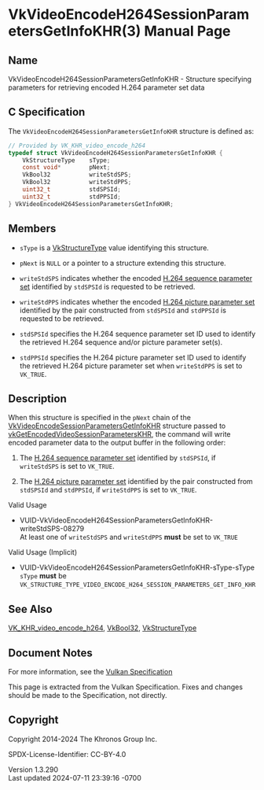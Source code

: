 # VkVideoEncodeH264SessionParametersGetInfoKHR(3) Manual Page

## Name

VkVideoEncodeH264SessionParametersGetInfoKHR - Structure specifying
parameters for retrieving encoded H.264 parameter set data



## <a href="#_c_specification" class="anchor"></a>C Specification

The `VkVideoEncodeH264SessionParametersGetInfoKHR` structure is defined
as:

``` c
// Provided by VK_KHR_video_encode_h264
typedef struct VkVideoEncodeH264SessionParametersGetInfoKHR {
    VkStructureType    sType;
    const void*        pNext;
    VkBool32           writeStdSPS;
    VkBool32           writeStdPPS;
    uint32_t           stdSPSId;
    uint32_t           stdPPSId;
} VkVideoEncodeH264SessionParametersGetInfoKHR;
```

## <a href="#_members" class="anchor"></a>Members

- `sType` is a [VkStructureType](https://registry.khronos.org/vulkan/specs/1.3-extensions/man/html/VkStructureType.html) value identifying
  this structure.

- `pNext` is `NULL` or a pointer to a structure extending this
  structure.

- `writeStdSPS` indicates whether the encoded <a
  href="https://registry.khronos.org/vulkan/specs/1.3-extensions/html/vkspec.html#encode-h264-sps"
  target="_blank" rel="noopener">H.264 sequence parameter set</a>
  identified by `stdSPSId` is requested to be retrieved.

- `writeStdPPS` indicates whether the encoded <a
  href="https://registry.khronos.org/vulkan/specs/1.3-extensions/html/vkspec.html#encode-h264-pps"
  target="_blank" rel="noopener">H.264 picture parameter set</a>
  identified by the pair constructed from `stdSPSId` and `stdPPSId` is
  requested to be retrieved.

- `stdSPSId` specifies the H.264 sequence parameter set ID used to
  identify the retrieved H.264 sequence and/or picture parameter set(s).

- `stdPPSId` specifies the H.264 picture parameter set ID used to
  identify the retrieved H.264 picture parameter set when `writeStdPPS`
  is set to `VK_TRUE`.

## <a href="#_description" class="anchor"></a>Description

When this structure is specified in the `pNext` chain of the
[VkVideoEncodeSessionParametersGetInfoKHR](https://registry.khronos.org/vulkan/specs/1.3-extensions/man/html/VkVideoEncodeSessionParametersGetInfoKHR.html)
structure passed to
[vkGetEncodedVideoSessionParametersKHR](https://registry.khronos.org/vulkan/specs/1.3-extensions/man/html/vkGetEncodedVideoSessionParametersKHR.html),
the command will write encoded parameter data to the output buffer in
the following order:

1.  The <a
    href="https://registry.khronos.org/vulkan/specs/1.3-extensions/html/vkspec.html#encode-h264-sps"
    target="_blank" rel="noopener">H.264 sequence parameter set</a>
    identified by `stdSPSId`, if `writeStdSPS` is set to `VK_TRUE`.

2.  The <a
    href="https://registry.khronos.org/vulkan/specs/1.3-extensions/html/vkspec.html#encode-h264-pps"
    target="_blank" rel="noopener">H.264 picture parameter set</a>
    identified by the pair constructed from `stdSPSId` and `stdPPSId`,
    if `writeStdPPS` is set to `VK_TRUE`.

Valid Usage

- <a
  href="#VUID-VkVideoEncodeH264SessionParametersGetInfoKHR-writeStdSPS-08279"
  id="VUID-VkVideoEncodeH264SessionParametersGetInfoKHR-writeStdSPS-08279"></a>
  VUID-VkVideoEncodeH264SessionParametersGetInfoKHR-writeStdSPS-08279  
  At least one of `writeStdSPS` and `writeStdPPS` **must** be set to
  `VK_TRUE`

Valid Usage (Implicit)

- <a href="#VUID-VkVideoEncodeH264SessionParametersGetInfoKHR-sType-sType"
  id="VUID-VkVideoEncodeH264SessionParametersGetInfoKHR-sType-sType"></a>
  VUID-VkVideoEncodeH264SessionParametersGetInfoKHR-sType-sType  
  `sType` **must** be
  `VK_STRUCTURE_TYPE_VIDEO_ENCODE_H264_SESSION_PARAMETERS_GET_INFO_KHR`

## <a href="#_see_also" class="anchor"></a>See Also

[VK_KHR_video_encode_h264](https://registry.khronos.org/vulkan/specs/1.3-extensions/man/html/VK_KHR_video_encode_h264.html),
[VkBool32](https://registry.khronos.org/vulkan/specs/1.3-extensions/man/html/VkBool32.html), [VkStructureType](https://registry.khronos.org/vulkan/specs/1.3-extensions/man/html/VkStructureType.html)

## <a href="#_document_notes" class="anchor"></a>Document Notes

For more information, see the <a
href="https://registry.khronos.org/vulkan/specs/1.3-extensions/html/vkspec.html#VkVideoEncodeH264SessionParametersGetInfoKHR"
target="_blank" rel="noopener">Vulkan Specification</a>

This page is extracted from the Vulkan Specification. Fixes and changes
should be made to the Specification, not directly.

## <a href="#_copyright" class="anchor"></a>Copyright

Copyright 2014-2024 The Khronos Group Inc.

SPDX-License-Identifier: CC-BY-4.0

Version 1.3.290  
Last updated 2024-07-11 23:39:16 -0700
